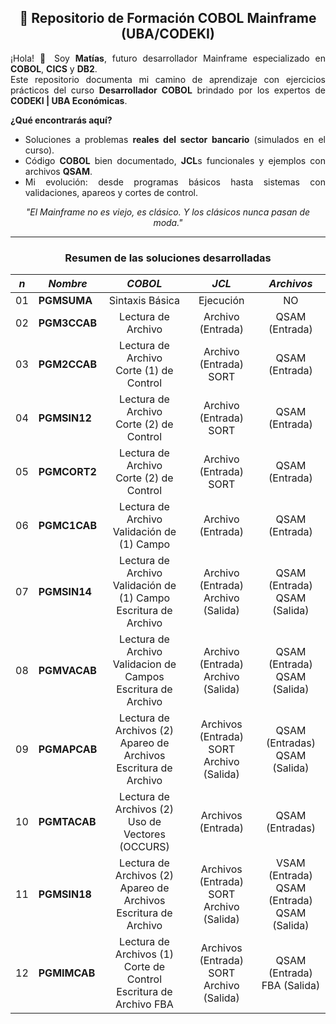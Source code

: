 <div style="text-align:center">

## 🏦 Repositorio de Formación COBOL Mainframe (UBA/CODEKI)  

</div>

<div style="text-align:justify">

¡Hola! 👋 Soy **Matías**, futuro desarrollador Mainframe especializado en **COBOL**, **CICS** y **DB2**.  
Este repositorio documenta mi camino de aprendizaje con ejercicios prácticos del curso **Desarrollador COBOL** brindado por los expertos de **CODEKI | UBA Económicas**.  

**¿Qué encontrarás aquí?**  
- Soluciones a problemas **reales del sector bancario** (simulados en el curso).  
- Código **COBOL** bien documentado, **JCL**s funcionales y ejemplos con archivos **QSAM**.  
- Mi evolución: desde programas básicos hasta sistemas con validaciones, apareos y cortes de control.  

<div style="text-align:center">

*"El Mainframe no es viejo, es clásico. Y los clásicos nunca pasan de moda."*  

<hr>

### Resumen de las soluciones desarrolladas

</div>


| <em>n</em>| <em>Nombre</em>| <em>COBOL</em>| <em>JCL</em>| <em>Archivos</em>|
| -----| -------------      |:-------------:|:-------------:|:-------------:|
|01| <strong>PGMSUMA</strong> |Sintaxis Básica|Ejecución|NO|
|02| <strong>PGM3CCAB</strong> |Lectura de Archivo|Archivo (Entrada)|QSAM (Entrada)|
|03| <strong>PGM2CCAB</strong> |Lectura de Archivo <br> Corte (1) de Control|Archivo (Entrada) <br> SORT|QSAM (Entrada)|
|04| <strong>PGMSIN12</strong> |Lectura de Archivo <br> Corte (2) de Control|Archivo (Entrada) <br> SORT|QSAM (Entrada)|
|05| <strong>PGMCORT2</strong> |Lectura de Archivo <br> Corte (2) de Control|Archivo (Entrada) <br> SORT|QSAM (Entrada)|
|06| <strong>PGMC1CAB</strong> |Lectura de Archivo <br> Validación de (1) Campo|Archivo (Entrada)|QSAM (Entrada)|
|07| <strong>PGMSIN14</strong> |Lectura de Archivo <br> Validación de (1) Campo <br> Escritura de Archivo|Archivo (Entrada) <br> Archivo (Salida)|QSAM (Entrada) <br> QSAM (Salida)|
|08| <strong>PGMVACAB</strong> |Lectura de Archivo <br> Validacion de Campos <br> Escritura de Archivo|Archivo (Entrada) <br> Archivo (Salida)|QSAM (Entrada) <br> QSAM (Salida)|
|09| <strong>PGMAPCAB</strong> |Lectura de Archivos (2) <br> Apareo de Archivos <br> Escritura de Archivo|Archivos (Entrada) <br> SORT <br> Archivo (Salida)|QSAM (Entradas) <br> QSAM (Salida)|
|10| <strong>PGMTACAB</strong> |Lectura de Archivos (2) <br> Uso de Vectores (OCCURS)|Archivos (Entrada)|QSAM (Entradas)|
|11| <strong>PGMSIN18</strong> |Lectura de Archivos (2) <br> Apareo de Archivos <br> Escritura de Archivo|Archivos (Entrada) <br> SORT <br> Archivo (Salida)|VSAM (Entrada) <br> QSAM (Entrada) <br> QSAM (Salida)|
|12| <strong>PGMIMCAB</strong> |Lectura de Archivos (1) <br> Corte de Control <br> Escritura de Archivo FBA|Archivos (Entrada) <br> SORT <br> Archivo (Salida)|QSAM (Entrada) <br> FBA (Salida)|